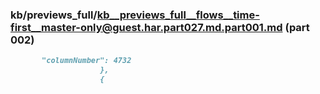 ### kb/previews_full/kb__previews_full__flows__time-first__master-only@guest.har.part027.md.part001.md (part 002)

```md
       "columnNumber": 4732
                    },
                    {
                  
```

```
